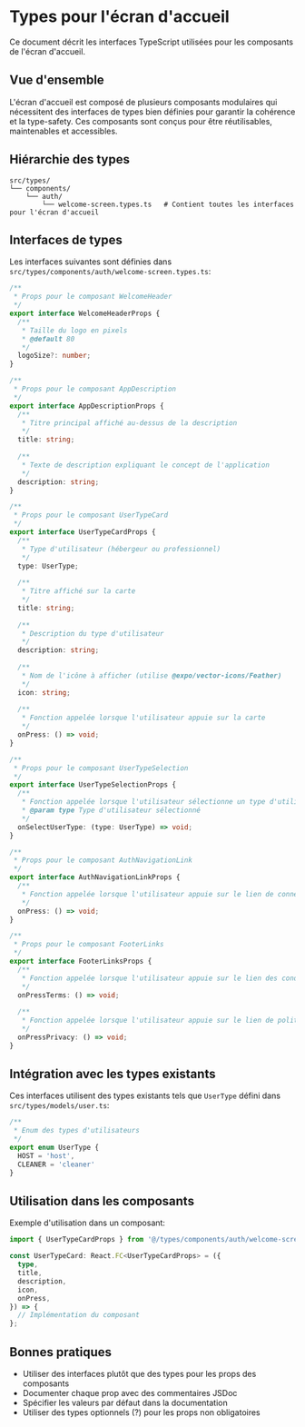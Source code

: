 # Types pour l'écran d'accueil

Ce document décrit les interfaces TypeScript utilisées pour les composants de l'écran d'accueil.

## Vue d'ensemble

L'écran d'accueil est composé de plusieurs composants modulaires qui nécessitent des interfaces de types bien définies pour garantir la cohérence et la type-safety. Ces composants sont conçus pour être réutilisables, maintenables et accessibles.

## Hiérarchie des types

```
src/types/
└── components/
    └── auth/
        └── welcome-screen.types.ts   # Contient toutes les interfaces pour l'écran d'accueil
```

## Interfaces de types

Les interfaces suivantes sont définies dans `src/types/components/auth/welcome-screen.types.ts`:

```typescript
/**
 * Props pour le composant WelcomeHeader
 */
export interface WelcomeHeaderProps {
  /**
   * Taille du logo en pixels
   * @default 80
   */
  logoSize?: number;
}

/**
 * Props pour le composant AppDescription
 */
export interface AppDescriptionProps {
  /**
   * Titre principal affiché au-dessus de la description
   */
  title: string;
  
  /**
   * Texte de description expliquant le concept de l'application
   */
  description: string;
}

/**
 * Props pour le composant UserTypeCard
 */
export interface UserTypeCardProps {
  /**
   * Type d'utilisateur (hébergeur ou professionnel)
   */
  type: UserType;
  
  /**
   * Titre affiché sur la carte
   */
  title: string;
  
  /**
   * Description du type d'utilisateur
   */
  description: string;
  
  /**
   * Nom de l'icône à afficher (utilise @expo/vector-icons/Feather)
   */
  icon: string;
  
  /**
   * Fonction appelée lorsque l'utilisateur appuie sur la carte
   */
  onPress: () => void;
}

/**
 * Props pour le composant UserTypeSelection
 */
export interface UserTypeSelectionProps {
  /**
   * Fonction appelée lorsque l'utilisateur sélectionne un type d'utilisateur
   * @param type Type d'utilisateur sélectionné
   */
  onSelectUserType: (type: UserType) => void;
}

/**
 * Props pour le composant AuthNavigationLink
 */
export interface AuthNavigationLinkProps {
  /**
   * Fonction appelée lorsque l'utilisateur appuie sur le lien de connexion
   */
  onPress: () => void;
}

/**
 * Props pour le composant FooterLinks
 */
export interface FooterLinksProps {
  /**
   * Fonction appelée lorsque l'utilisateur appuie sur le lien des conditions d'utilisation
   */
  onPressTerms: () => void;
  
  /**
   * Fonction appelée lorsque l'utilisateur appuie sur le lien de politique de confidentialité
   */
  onPressPrivacy: () => void;
}
```

## Intégration avec les types existants

Ces interfaces utilisent des types existants tels que `UserType` défini dans `src/types/models/user.ts`:

```typescript
/**
 * Enum des types d'utilisateurs
 */
export enum UserType {
  HOST = 'host',
  CLEANER = 'cleaner'
}
```

## Utilisation dans les composants

Exemple d'utilisation dans un composant:

```typescript
import { UserTypeCardProps } from '@/types/components/auth/welcome-screen.types';

const UserTypeCard: React.FC<UserTypeCardProps> = ({
  type,
  title,
  description,
  icon,
  onPress,
}) => {
  // Implémentation du composant
};
```

## Bonnes pratiques

- Utiliser des interfaces plutôt que des types pour les props des composants
- Documenter chaque prop avec des commentaires JSDoc
- Spécifier les valeurs par défaut dans la documentation
- Utiliser des types optionnels (?) pour les props non obligatoires